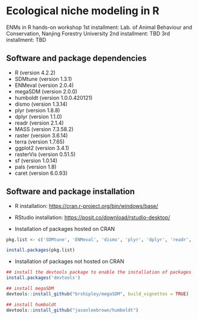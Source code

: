 # Ecological niche modeling in R
ENMs in R hands-on workshop 
1st installment: Lab. of Animal Behaviour and Conservation, Nanjing Forestry University
2nd installment: TBD
3rd installment: TBD

## Software and package dependencies
- R (version 4.2.2)
- SDMtune (version 1.3.1)
- ENMeval (version 2.0.4)
- megaSDM (version 2.0.0)
- humboldt (version 1.0.0.420121)
- dismo (version 1.3.14)
- plyr (version 1.8.8)
- dplyr (version 1.1.0)
- readr (version 2.1.4)
- MASS (version 7.3.58.2)
- raster (version 3.6.14)
- terra (version 1.7.65)
- ggplot2 (version 3.4.1)
- rasterVis (version 0.51.5)
- sf (version 1.0.14)
- pals (version 1.8)
- caret (version 6.0.93)

## Software and package installation
- R installation: https://cran.r-project.org/bin/windows/base/

- RStudio installation: https://posit.co/download/rstudio-desktop/

- Installation of packages hosted on CRAN
```r
pkg.list <- c('SDMtune', 'ENMeval', 'dismo', 'plyr', 'dplyr', 'readr', 'MASS', 'raster', 'terra', 'ggplot2', 'rasterVis', 'sf', 'pals', 'caret')

install.packages(pkg.list) 
```

- Installation of packages not hosted on CRAN
```r
## install the devtools package to enable the installation of packages from non-CRAN repositories
install.packages('devtools')

## install megaSDM
devtools::install_github("brshipley/megaSDM", build_vignettes = TRUE)

## install humboldt
devtools::install_github("jasonleebrown/humboldt")
```


